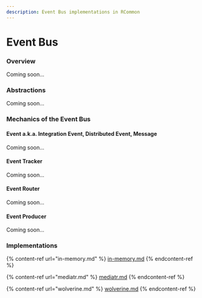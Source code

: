 ```yaml
---
description: Event Bus implementations in RCommon
---
```


# Event Bus

### Overview

Coming soon...

### Abstractions

Coming soon...

### Mechanics of the Event Bus

#### Event a.k.a. Integration Event, Distributed Event, Message

Coming soon...

#### Event Tracker

Coming soon...

#### Event Router

Coming soon...

#### Event Producer

Coming soon...

### Implementations

{% content-ref url="in-memory.md" %}
[in-memory.md](in-memory.md)
{% endcontent-ref %}

{% content-ref url="mediatr.md" %}
[mediatr.md](mediatr.md)
{% endcontent-ref %}

{% content-ref url="wolverine.md" %}
[wolverine.md](wolverine.md)
{% endcontent-ref %}
